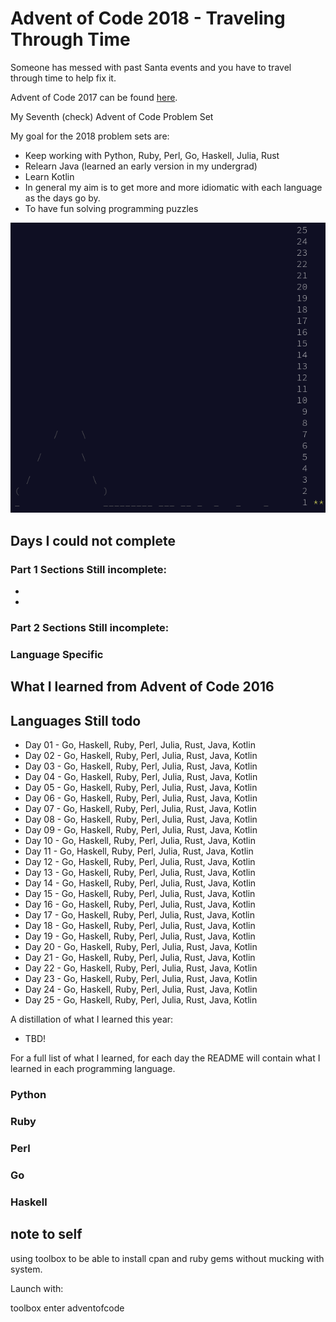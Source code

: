 # Advent of Code 2018 - Traveling Through Time 

Someone has messed with past Santa events and you have to travel through time to help fix it.

Advent of Code 2017 can be found [here](https://adventofcode.com/2018).

My Seventh (check) Advent of Code Problem Set

My goal for the 2018 problem sets are:

- Keep working with Python, Ruby, Perl, Go, Haskell, Julia, Rust
- Relearn Java (learned an early version in my undergrad)
- Learn Kotlin
- In general my aim is to get more and more idiomatic with each language as the days go by.
- To have fun solving programming puzzles

![progress](https://github.com/djotaku/adventofcode/blob/c6595b1cad8c34c5fce463dfae040bb5e02001ad/screenshots/2018/2018_20230324.png)

## Days I could not complete
### Part 1 Sections Still incomplete:
- 
- 
### Part 2 Sections Still incomplete:

### Language Specific

## What I learned from Advent of Code 2016

## Languages Still todo
- Day 01 - Go, Haskell, Ruby, Perl, Julia, Rust, Java, Kotlin
- Day 02 - Go, Haskell, Ruby, Perl, Julia, Rust, Java, Kotlin
- Day 03 - Go, Haskell, Ruby, Perl, Julia, Rust, Java, Kotlin
- Day 04 - Go, Haskell, Ruby, Perl, Julia, Rust, Java, Kotlin
- Day 05 - Go, Haskell, Ruby, Perl, Julia, Rust, Java, Kotlin
- Day 06 - Go, Haskell, Ruby, Perl, Julia, Rust, Java, Kotlin
- Day 07 - Go, Haskell, Ruby, Perl, Julia, Rust, Java, Kotlin
- Day 08 - Go, Haskell, Ruby, Perl, Julia, Rust, Java, Kotlin
- Day 09 - Go, Haskell, Ruby, Perl, Julia, Rust, Java, Kotlin
- Day 10 - Go, Haskell, Ruby, Perl, Julia, Rust, Java, Kotlin
- Day 11 - Go, Haskell, Ruby, Perl, Julia, Rust, Java, Kotlin
- Day 12 - Go, Haskell, Ruby, Perl, Julia, Rust, Java, Kotlin
- Day 13 - Go, Haskell, Ruby, Perl, Julia, Rust, Java, Kotlin
- Day 14 - Go, Haskell, Ruby, Perl, Julia, Rust, Java, Kotlin
- Day 15 - Go, Haskell, Ruby, Perl, Julia, Rust, Java, Kotlin
- Day 16 - Go, Haskell, Ruby, Perl, Julia, Rust, Java, Kotlin
- Day 17 - Go, Haskell, Ruby, Perl, Julia, Rust, Java, Kotlin
- Day 18 - Go, Haskell, Ruby, Perl, Julia, Rust, Java, Kotlin
- Day 19 - Go, Haskell, Ruby, Perl, Julia, Rust, Java, Kotlin
- Day 20 - Go, Haskell, Ruby, Perl, Julia, Rust, Java, Kotlin
- Day 21 - Go, Haskell, Ruby, Perl, Julia, Rust, Java, Kotlin
- Day 22 - Go, Haskell, Ruby, Perl, Julia, Rust, Java, Kotlin
- Day 23 - Go, Haskell, Ruby, Perl, Julia, Rust, Java, Kotlin
- Day 24 - Go, Haskell, Ruby, Perl, Julia, Rust, Java, Kotlin
- Day 25 - Go, Haskell, Ruby, Perl, Julia, Rust, Java, Kotlin

A distillation of what I learned this year:
- TBD!


For a full list of what I learned, for each day the README will contain what I learned in each programming language.

### Python

### Ruby


### Perl

### Go

### Haskell

## note to self

using toolbox to be able to install cpan and ruby gems without mucking with system.

Launch with:

toolbox enter adventofcode
